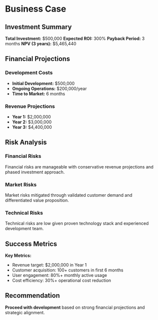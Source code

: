 # Business Case

## Investment Summary
**Total Investment:** $500,000
**Expected ROI:** 300%
**Payback Period:** 3 months
**NPV (3 years):** $5,465,440

## Financial Projections

### Development Costs
- **Initial Development:** $500,000
- **Ongoing Operations:** $200,000/year
- **Time to Market:** 6 months

### Revenue Projections
- **Year 1:** $2,000,000
- **Year 2:** $3,000,000
- **Year 3:** $4,400,000

## Risk Analysis

### Financial Risks
Financial risks are manageable with conservative revenue projections and phased investment approach.

### Market Risks
Market risks mitigated through validated customer demand and differentiated value proposition.

### Technical Risks
Technical risks are low given proven technology stack and experienced development team.

## Success Metrics
**Key Metrics:**
- Revenue target: $2,000,000 in Year 1
- Customer acquisition: 100+ customers in first 6 months
- User engagement: 80%+ monthly active usage
- Cost efficiency: 30%+ operational cost reduction

## Recommendation
**Proceed with development** based on strong financial projections and strategic alignment.